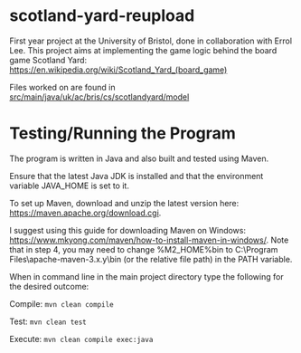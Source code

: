 # scotland-yard-reupload

First year project at the University of Bristol, done in collaboration with Errol Lee. This project aims at implementing the game logic behind the board game Scotland Yard: https://en.wikipedia.org/wiki/Scotland_Yard_(board_game)

Files worked on are found in [src/main/java/uk/ac/bris/cs/scotlandyard/model](https://github.com/marco-lewis/scotland-yard-reupload/tree/master/src/main/java/uk/ac/bris/cs/scotlandyard/model)

# Testing/Running the Program

The program is written in Java and also built and tested using Maven.

Ensure that the latest Java JDK is installed and that the environment variable JAVA_HOME is set to it.

To set up Maven, download and unzip the latest version here: https://maven.apache.org/download.cgi.

I suggest using this guide for downloading Maven on Windows: https://www.mkyong.com/maven/how-to-install-maven-in-windows/. Note that in step 4, you may need to change %M2_HOME%bin to C:\Program Files\apache-maven-3.x.y\bin (or the relative file path) in the PATH variable.

When in command line in the main project directory type the following for the desired outcome:

Compile: `mvn clean compile`

Test: `mvn clean test`

Execute: `mvn clean compile exec:java`
